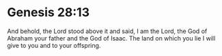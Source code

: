 # Genesis 28:13

And behold, the Lord stood above it and said, I am the Lord, the God of Abraham your father and the God of Isaac. The land on which you lie I will give to you and to your offspring.
